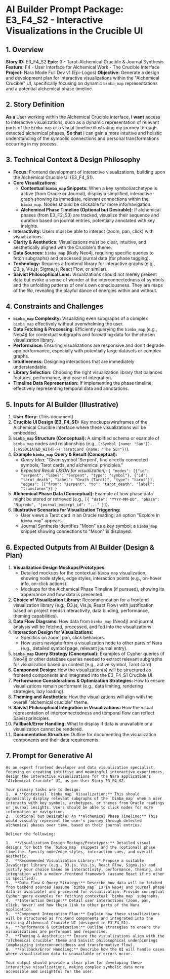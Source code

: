 # AI Builder Prompt Package: E3_F4_S2 - Interactive Visualizations in the Crucible UI

## 1. Overview

**Story ID:** E3_F4_S2
**Epic:** 3 - Tarot-Alchemical Crucible & Journal Synthesis
**Feature:** F4 - User Interface for Alchemical Work - The Crucible Interface
**Project:** Nara Mode Full Dev v1 (Epi-Logos)
**Objective:** Generate a design and development plan for interactive visualizations within the "Alchemical Crucible" UI, specifically focusing on dynamic `bimba_map` representations and a potential alchemical phase timeline.

## 2. Story Definition

**As a** User working within the Alchemical Crucible interface,
**I want** access to interactive visualizations, such as a dynamic representation of relevant parts of the `bimba_map` or a visual timeline illustrating my journey through detected alchemical phases,
**So that** I can gain a more intuitive and holistic understanding of the symbolic connections and personal transformations occurring in my process.

## 3. Technical Context & Design Philosophy

*   **Focus:** Frontend development of interactive visualizations, building upon the Alchemical Crucible UI (E3_F4_S1).
*   **Core Visualizations:**
    *   **Contextual `bimba_map` Snippets:** When a key symbol/archetype is active (from Oracle or Journal), display a simplified, interactive graph showing its immediate, relevant connections within the `bimba_map`. Nodes should be clickable for more info/navigation.
    *   **Alchemical Phase Timeline (Optional but Desirable):** If alchemical phases (from E3_F2_S3) are tracked, visualize their sequence and duration based on journal entries, potentially annotated with key insights.
*   **Interactivity:** Users must be able to interact (zoom, pan, click) with visualizations.
*   **Clarity & Aesthetics:** Visualizations must be clear, intuitive, and aesthetically aligned with the Crucible's theme.
*   **Data Sources:** `bimba_map` (likely Neo4j, requiring specific queries to fetch subgraphs) and processed journal data (for phase tagging).
*   **Technology:** Requires a frontend library for interactive graphs (e.g., D3.js, Vis.js, Sigma.js, React Flow, or similar).
*   **Saivist Philosophical Lens:** Visualizations should not merely present data but evoke a sense of wonder at the interconnectedness of symbols and the unfolding patterns of one's own consciousness. They are maps of the *lila*, revealing the playful dance of energies within and without.

## 4. Constraints and Challenges

*   **`bimba_map` Complexity:** Visualizing even subgraphs of a complex `bimba_map` effectively without overwhelming the user.
*   **Data Fetching & Processing:** Efficiently querying the `bimba_map` (e.g., Neo4j) for contextual subgraphs and formatting data for the chosen visualization library.
*   **Performance:** Ensuring visualizations are responsive and don't degrade app performance, especially with potentially large datasets or complex graphs.
*   **Intuitiveness:** Designing interactions that are immediately understandable.
*   **Library Selection:** Choosing the right visualization library that balances features, performance, and ease of integration.
*   **Timeline Data Representation:** If implementing the phase timeline, effectively representing temporal data and annotations.

## 5. Inputs for AI Builder (Illustrative)

1.  **User Story:** (This document)
2.  **Crucible UI Design (E3_F4_S1):** Key mockups/wireframes of the Alchemical Crucible interface where these visualizations will be embedded.
3.  **`bimba_map` Structure (Conceptual):** A simplified schema or example of `bimba_map` nodes and relationships (e.g., `(:Symbol {name: "Sun"})-[:ASSOCIATED_WITH]->(:TarotCard {name: "The Sun"})`).
4.  **Example `bimba_map` Query & Result (Conceptual):**
    *   *Query Idea:* "Given symbol 'Serpent', find directly connected symbols, Tarot cards, and alchemical principles."
    *   *Expected Result (JSON for visualization):* `{ "nodes": [{"id": "serpent", "label": "Serpent", "type": "symbol"}, {"id": "tarot_death", "label": "Death (Tarot)", "type": "tarot"}], "edges": [{"from": "serpent", "to": "tarot_death", "label": "transforms"}] }`
5.  **Alchemical Phase Data (Conceptual):** Example of how phase data might be stored or retrieved (e.g., `[{ "date": "YYYY-MM-DD", "phase": "Nigredo", "journal_excerpt_id": "..." }]`).
6.  **Illustrative Scenarios for Visualization Triggering:**
    *   User views a Tarot card in an Oracle reading; an option "Explore in `bimba_map`" appears.
    *   Journal Synthesis identifies "Moon" as a key symbol; a `bimba_map` snippet showing connections to "Moon" is displayed.

## 6. Expected Outputs from AI Builder (Design & Plan)

1.  **Visualization Design Mockups/Prototypes:**
    *   Detailed mockups for the contextual `bimba_map` visualization, showing node styles, edge styles, interaction points (e.g., on-hover info, on-click actions).
    *   Mockups for the Alchemical Phase Timeline (if pursued), showing its appearance and how data is presented.
2.  **Choice of Visualization Library:** Recommendation for a frontend visualization library (e.g., D3.js, Vis.js, React Flow) with justification based on project needs (interactivity, data binding, performance, theming capabilities).
3.  **Data Flow Diagrams:** How data from `bimba_map` (Neo4j) and journal analysis will be fetched, processed, and fed into the visualizations.
4.  **Interaction Design for Visualizations:**
    *   Specifics on zoom, pan, click behaviors.
    *   How users navigate from a visualization node to other parts of Nara (e.g., detailed symbol page, relevant journal entry).
5.  **`bimba_map` Query Strategy (Conceptual):** Examples of Cypher queries (if Neo4j) or other database queries needed to extract relevant subgraphs for visualization based on context (e.g., active symbol, Tarot card).
6.  **Component Design:** How the visualization(s) will be structured as frontend components and integrated into the E3_F4_S1 Crucible UI.
7.  **Performance Considerations & Optimization Strategies:** How to ensure visualizations remain performant (e.g., data limiting, rendering strategies, lazy loading).
8.  **Theming and Aesthetics:** How the visualizations will align with the overall "alchemical crucible" theme.
9.  **Saivist Philosophical Integration in Visualizations:** How the visual representation of interconnectedness and temporal flow can reflect Saivist principles.
10. **Fallback/Error Handling:** What to display if data is unavailable or a visualization cannot be rendered.
11. **Documentation Structure:** Outline for documenting the visualization components and their data requirements.

## 7. Prompt for Generative AI

```
As an expert frontend developer and data visualization specialist, focusing on creating intuitive and meaningful interactive experiences, design the interactive visualizations for the Nara application's "Alchemical Crucible" UI, as per User Story E3_F4_S2.

Your primary tasks are to design:
1.  A **Contextual `bimba_map` Visualization:** This should dynamically display relevant subgraphs of the `bimba_map` when a user interacts with key symbols, archetypes, or themes from Oracle readings or journal insights. Users should be able to click nodes for more information or navigation.
2.  (Optional but Desirable) An **Alchemical Phase Timeline:** This would visually represent the user's journey through detected alchemical phases over time, based on their journal entries.

Deliver the following:

1.  **Visualization Design Mockups/Prototypes:** Detailed visual designs for both the `bimba_map` snippets and the (optional) phase timeline. Specify node/edge styles, interaction cues, and overall aesthetic.
2.  **Recommended Visualization Library:** Propose a suitable JavaScript library (e.g., D3.js, Vis.js, React Flow, Sigma.js) and justify your choice based on interactivity, performance, theming, and integration with a modern frontend framework (assume React if no other is specified).
3.  **Data Flow & Query Strategy:** Describe how data will be fetched from backend sources (assume `bimba_map` is in Neo4j and journal phase data is available) and processed for visualization. Provide conceptual Cypher query examples for fetching contextual `bimba_map` subgraphs.
4.  **Interaction Design:** Detail user interactions (zoom, pan, click, hover) and how these link to other parts of the Nara application.
5.  **Component Integration Plan:** Explain how these visualizations will be structured as frontend components and integrated into the existing Alchemical Crucible UI (designed in E3_F4_S1).
6.  **Performance & Optimization:** Outline strategies to ensure the visualizations are performant and responsive.
7.  **Theming & Aesthetics:** Ensure the visualizations align with the "alchemical crucible" theme and Saivist philosophical underpinnings (emphasizing interconnectedness and transformative flow).
8.  **Fallback/Error Handling:** Describe how the UI will handle cases where visualization data is unavailable or errors occur.

Your output should provide a clear plan for developing these interactive visualizations, making complex symbolic data more accessible and insightful for the user.
```